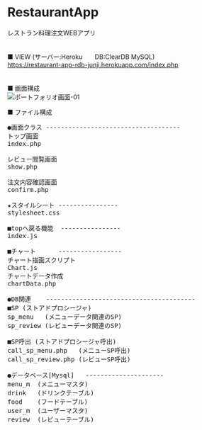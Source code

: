 # RestaurantApp
レストラン料理注文WEBアプリ
<br>
<br>
<br>
■ VIEW  (サーバー:Heroku　　DB:ClearDB MySQL)<br>
https://restaurant-app-rdb-junji.herokuapp.com/index.php
<br>
<br>
<br>
■ 画面構成
<br>
![ポートフォリオ画面-01](https://user-images.githubusercontent.com/54252926/95788642-e0fc3a00-0d16-11eb-8caf-847d587d7cde.jpg)

■ ファイル構成
<pre>
●画面クラス ------------------------------------
トップ画面
index.php

レビュー閲覧画面
show.php

注文内容確認画面
confirm.php

★スタイルシート ----------------
stylesheet.css

■topへ戻る機能  ----------------
index.js

■チャート      -----------------
チャート描画スクリプト
Chart.js
チャートデータ作成
chartData.php

●DB関連    ----------------------------------------
■SP (ストアドプロシージャ)
sp_menu   (メニューデータ関連のSP)
sp_review (レビューデータ関連のSP)

■SP呼出 (ストアドプロシージャ呼出)
call_sp_menu.php   (メニューSP呼出)
call_sp_review.php (レビューSP呼出)

●データベース[Mysql]   ---------------------
menu_m  (メニューマスタ)
drink   (ドリンクテーブル)
food    (フードテーブル)
user_m  (ユーザーマスタ)
review  (レビューテーブル)
</pre>
